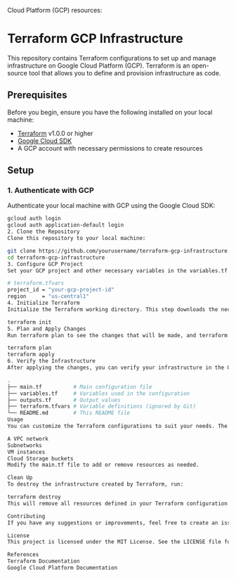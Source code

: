 Cloud Platform (GCP) resources:

# Terraform GCP Infrastructure

This repository contains Terraform configurations to set up and manage infrastructure on Google Cloud Platform (GCP). Terraform is an open-source tool that allows you to define and provision infrastructure as code.

## Prerequisites

Before you begin, ensure you have the following installed on your local machine:

- [Terraform](https://www.terraform.io/downloads.html) v1.0.0 or higher
- [Google Cloud SDK](https://cloud.google.com/sdk/docs/install)
- A GCP account with necessary permissions to create resources

## Setup

### 1. Authenticate with GCP

Authenticate your local machine with GCP using the Google Cloud SDK:

```sh
gcloud auth login
gcloud auth application-default login
2. Clone the Repository
Clone this repository to your local machine:

git clone https://github.com/yourusername/terraform-gcp-infrastructure.git
cd terraform-gcp-infrastructure
3. Configure GCP Project
Set your GCP project and other necessary variables in the variables.tf file or create a terraform.tfvars file to specify your variables:

# terraform.tfvars
project_id = "your-gcp-project-id"
region     = "us-central1"
4. Initialize Terraform
Initialize the Terraform working directory. This step downloads the necessary provider plugins and sets up the backend:

terraform init
5. Plan and Apply Changes
Run terraform plan to see the changes that will be made, and terraform apply to apply the changes:

terraform plan
terraform apply
6. Verify the Infrastructure
After applying the changes, you can verify your infrastructure in the GCP Console.

.
├── main.tf          # Main configuration file
├── variables.tf     # Variables used in the configuration
├── outputs.tf       # Output values
├── terraform.tfvars # Variable definitions (ignored by Git)
└── README.md        # This README file
Usage
You can customize the Terraform configurations to suit your needs. The following resources are included in this configuration:

A VPC network
Subnetworks
VM instances
Cloud Storage buckets
Modify the main.tf file to add or remove resources as needed.

Clean Up
To destroy the infrastructure created by Terraform, run:

terraform destroy
This will remove all resources defined in your Terraform configuration.

Contributing
If you have any suggestions or improvements, feel free to create an issue or submit a pull request.

License
This project is licensed under the MIT License. See the LICENSE file for details.

References
Terraform Documentation
Google Cloud Platform Documentation
